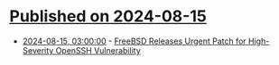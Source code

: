 # [Published on 2024-08-15](index.md)

* [2024-08-15, 03:00:00](https://soylentnews.org/article.pl?sid=24/08/15/0133204&from=rss) - [FreeBSD Releases Urgent Patch for High-Severity OpenSSH Vulnerability](https://soylentnews.org/article.pl?sid=24/08/15/0133204&from=rss)
